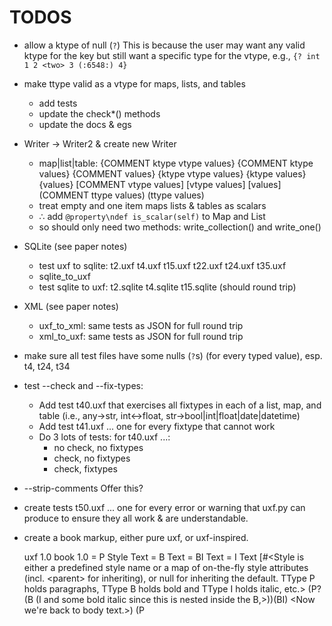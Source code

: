 # TODOS

- allow a ktype of null (`?`)
  This is because the user may want any valid ktype for the key but still
  want a specific type for the vtype, e.g.,
  `{? int 1 2 <two> 3 (:6548:) 4}`

- make ttype valid as a vtype for maps, lists, and tables
    - add tests
    - update the check*() methods
    - update the docs & egs

- Writer → Writer2 & create new Writer
    - map|list|table:
	{COMMENT ktype vtype values}
	{COMMENT ktype values}
	{COMMENT values}
	{ktype vtype values}
	{ktype values}
	{values}
	[COMMENT vtype values]
	[vtype values]
	[values]
	(COMMENT ttype values)
	(ttype values)
    - treat empty and one item maps lists & tables as scalars
    - ∴ add `@property\ndef is_scalar(self)` to Map and List
    - so should only need two methods: write\_collection() and write\_one()

- SQLite (see paper notes)
    - test uxf to sqlite: t2.uxf t4.uxf t15.uxf t22.uxf t24.uxf t35.uxf
    - sqlite\_to\_uxf
    - test sqlite to uxf: t2.sqlite t4.sqlite t15.sqlite (should round trip)

- XML (see paper notes)
    - uxf\_to\_xml: same tests as JSON for full round trip
    - xml\_to\_uxf: same tests as JSON for full round trip

- make sure all test files have some nulls (`?`s) (for every typed value),
  esp. t4, t24, t34

- test --check and --fix-types:
  - Add test t40.uxf that exercises all fixtypes in each of a
    list, map, and table
    (i.e., any→str, int↔float, str→bool|int|float|date|datetime)
  - Add test t41.uxf ... one for every fixtype that cannot work
  - Do 3 lots of tests: for t40.uxf ...:
      * no check, no fixtypes
      * check, no fixtypes
      * check, fixtypes

-  --strip-comments
  Offer this?

- create tests t50.uxf ... one for every error or warning that uxf.py
  can produce to ensure they all work & are understandable.

- create a book markup, either pure uxf, or uxf-inspired.

    uxf 1.0 book 1.0
    = P Style Text
    = B Text
    = BI Text
    = I Text
    [#<Style is either a predefined style name or a map of on-the-fly style
    attributes (incl. &lt;parent&gt; for inheriting), or null for inheriting
    the default. TType P holds paragraphs, TType B holds bold and TType I
    holds italic, etc.>
      (P?<This is the start of a para with some> (B<bold text> (I and some
      bold italic since this is nested inside the B,>))(BI<or here we have
      both.>) <Now we're back to body text.>)
      (P<style name><Body text>)
      (P{<fontfamily> <helvetica> <fontsize> 11.5}<More text in the default
      paragraph style but with the font and font size overwridden.>)

  May be better to use uxf-inspired since the above is a bit heavy!

- UXF libraries
    - for .js use Dart or TypeScript or similar that can output JS
    - uxf.rs uxf.cpp uxf.java uxf.rb ...

# IDEAS

- port my python apps to use UXF (e.g., instead of ini, SQLite, & custom
  formats)
- port my Rust apps to use UXF (e.g., instead of ini, SQLite, & custom
  formats), once I have a Rust UXF library
- experiment with using uxf format to store various kinds of data,
  e.g., styled text, spreadsheet, graphics, etc.
